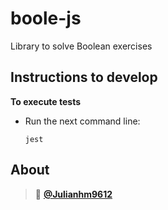 # boole-js

Library to solve Boolean exercises

## Instructions to develop

**To execute tests**
- Run the next command line:
    ~~~
    jest
    ~~~

About
--------
> 👨 **[@Julianhm9612](https://github.com/Julianhm9612)**